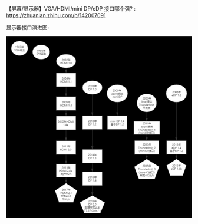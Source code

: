 
【屏幕/显示器】VGA/HDMI/mini DP/eDP 接口哪个强? : https://zhuanlan.zhihu.com/p/142007091

显示器接口演进图:

![2023-11-10-10-05-40.png](./images/2023-11-10-10-05-40.png)

